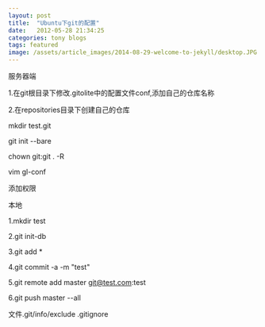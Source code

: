 ```yaml
---
layout: post
title:  "Ubuntu下git的配置"
date:   2012-05-28 21:34:25
categories: tony blogs
tags: featured
image: /assets/article_images/2014-08-29-welcome-to-jekyll/desktop.JPG
---
```

服务器端

1.在git根目录下修改.gitolite中的配置文件conf,添加自己的仓库名称

2.在repositories目录下创建自己的仓库

mkdir test.git

git init --bare

chown git:git  .  -R 

vim gl-conf

添加权限

本地

1.mkdir test

2.git init-db

3.git add *

4.git commit -a -m "test"

5.git remote add master git@test.com:test

6.git push master --all 

文件.git/info/exclude
      .gitignore
